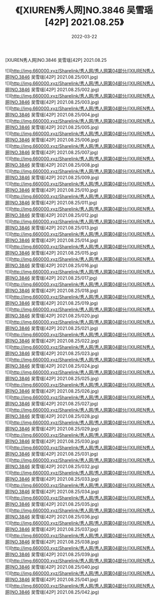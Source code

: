 ﻿---
layout: post
title:  《[XIUREN秀人网]NO.3846 吴雪瑶[42P] 2021.08.25》
date:   2022-03-22
img: http://img.660000.xyz/Sharelink/秀人网/秀人网第04部分/[XIUREN秀人网]NO.3846 吴雪瑶[42P] 2021.08.25/000.jpg
categories: [美女, 清纯, 唯美]
---

[XIUREN秀人网]NO.3846 吴雪瑶[42P] 2021.08.25

 ![](http://img.660000.xyz/Sharelink/秀人网/秀人网第04部分/[XIUREN秀人网]NO.3846 吴雪瑶[42P] 2021.08.25/001.jpg) <br>![](http://img.660000.xyz/Sharelink/秀人网/秀人网第04部分/[XIUREN秀人网]NO.3846 吴雪瑶[42P] 2021.08.25/002.jpg) <br>![](http://img.660000.xyz/Sharelink/秀人网/秀人网第04部分/[XIUREN秀人网]NO.3846 吴雪瑶[42P] 2021.08.25/003.jpg) <br>![](http://img.660000.xyz/Sharelink/秀人网/秀人网第04部分/[XIUREN秀人网]NO.3846 吴雪瑶[42P] 2021.08.25/004.jpg) <br>![](http://img.660000.xyz/Sharelink/秀人网/秀人网第04部分/[XIUREN秀人网]NO.3846 吴雪瑶[42P] 2021.08.25/005.jpg) <br>![](http://img.660000.xyz/Sharelink/秀人网/秀人网第04部分/[XIUREN秀人网]NO.3846 吴雪瑶[42P] 2021.08.25/006.jpg) <br>![](http://img.660000.xyz/Sharelink/秀人网/秀人网第04部分/[XIUREN秀人网]NO.3846 吴雪瑶[42P] 2021.08.25/007.jpg) <br>![](http://img.660000.xyz/Sharelink/秀人网/秀人网第04部分/[XIUREN秀人网]NO.3846 吴雪瑶[42P] 2021.08.25/008.jpg) <br>![](http://img.660000.xyz/Sharelink/秀人网/秀人网第04部分/[XIUREN秀人网]NO.3846 吴雪瑶[42P] 2021.08.25/009.jpg) <br>![](http://img.660000.xyz/Sharelink/秀人网/秀人网第04部分/[XIUREN秀人网]NO.3846 吴雪瑶[42P] 2021.08.25/010.jpg) <br>![](http://img.660000.xyz/Sharelink/秀人网/秀人网第04部分/[XIUREN秀人网]NO.3846 吴雪瑶[42P] 2021.08.25/011.jpg) <br>![](http://img.660000.xyz/Sharelink/秀人网/秀人网第04部分/[XIUREN秀人网]NO.3846 吴雪瑶[42P] 2021.08.25/012.jpg) <br>![](http://img.660000.xyz/Sharelink/秀人网/秀人网第04部分/[XIUREN秀人网]NO.3846 吴雪瑶[42P] 2021.08.25/013.jpg) <br>![](http://img.660000.xyz/Sharelink/秀人网/秀人网第04部分/[XIUREN秀人网]NO.3846 吴雪瑶[42P] 2021.08.25/014.jpg) <br>![](http://img.660000.xyz/Sharelink/秀人网/秀人网第04部分/[XIUREN秀人网]NO.3846 吴雪瑶[42P] 2021.08.25/015.jpg) <br>![](http://img.660000.xyz/Sharelink/秀人网/秀人网第04部分/[XIUREN秀人网]NO.3846 吴雪瑶[42P] 2021.08.25/016.jpg) <br>![](http://img.660000.xyz/Sharelink/秀人网/秀人网第04部分/[XIUREN秀人网]NO.3846 吴雪瑶[42P] 2021.08.25/017.jpg) <br>![](http://img.660000.xyz/Sharelink/秀人网/秀人网第04部分/[XIUREN秀人网]NO.3846 吴雪瑶[42P] 2021.08.25/018.jpg) <br>![](http://img.660000.xyz/Sharelink/秀人网/秀人网第04部分/[XIUREN秀人网]NO.3846 吴雪瑶[42P] 2021.08.25/019.jpg) <br>![](http://img.660000.xyz/Sharelink/秀人网/秀人网第04部分/[XIUREN秀人网]NO.3846 吴雪瑶[42P] 2021.08.25/020.jpg) <br>![](http://img.660000.xyz/Sharelink/秀人网/秀人网第04部分/[XIUREN秀人网]NO.3846 吴雪瑶[42P] 2021.08.25/021.jpg) <br>![](http://img.660000.xyz/Sharelink/秀人网/秀人网第04部分/[XIUREN秀人网]NO.3846 吴雪瑶[42P] 2021.08.25/022.jpg) <br>![](http://img.660000.xyz/Sharelink/秀人网/秀人网第04部分/[XIUREN秀人网]NO.3846 吴雪瑶[42P] 2021.08.25/023.jpg) <br>![](http://img.660000.xyz/Sharelink/秀人网/秀人网第04部分/[XIUREN秀人网]NO.3846 吴雪瑶[42P] 2021.08.25/024.jpg) <br>![](http://img.660000.xyz/Sharelink/秀人网/秀人网第04部分/[XIUREN秀人网]NO.3846 吴雪瑶[42P] 2021.08.25/025.jpg) <br>![](http://img.660000.xyz/Sharelink/秀人网/秀人网第04部分/[XIUREN秀人网]NO.3846 吴雪瑶[42P] 2021.08.25/026.jpg) <br>![](http://img.660000.xyz/Sharelink/秀人网/秀人网第04部分/[XIUREN秀人网]NO.3846 吴雪瑶[42P] 2021.08.25/027.jpg) <br>![](http://img.660000.xyz/Sharelink/秀人网/秀人网第04部分/[XIUREN秀人网]NO.3846 吴雪瑶[42P] 2021.08.25/028.jpg) <br>![](http://img.660000.xyz/Sharelink/秀人网/秀人网第04部分/[XIUREN秀人网]NO.3846 吴雪瑶[42P] 2021.08.25/029.jpg) <br>![](http://img.660000.xyz/Sharelink/秀人网/秀人网第04部分/[XIUREN秀人网]NO.3846 吴雪瑶[42P] 2021.08.25/030.jpg) <br>![](http://img.660000.xyz/Sharelink/秀人网/秀人网第04部分/[XIUREN秀人网]NO.3846 吴雪瑶[42P] 2021.08.25/031.jpg) <br>![](http://img.660000.xyz/Sharelink/秀人网/秀人网第04部分/[XIUREN秀人网]NO.3846 吴雪瑶[42P] 2021.08.25/032.jpg) <br>![](http://img.660000.xyz/Sharelink/秀人网/秀人网第04部分/[XIUREN秀人网]NO.3846 吴雪瑶[42P] 2021.08.25/033.jpg) <br>![](http://img.660000.xyz/Sharelink/秀人网/秀人网第04部分/[XIUREN秀人网]NO.3846 吴雪瑶[42P] 2021.08.25/034.jpg) <br>![](http://img.660000.xyz/Sharelink/秀人网/秀人网第04部分/[XIUREN秀人网]NO.3846 吴雪瑶[42P] 2021.08.25/035.jpg) <br>![](http://img.660000.xyz/Sharelink/秀人网/秀人网第04部分/[XIUREN秀人网]NO.3846 吴雪瑶[42P] 2021.08.25/036.jpg) <br>![](http://img.660000.xyz/Sharelink/秀人网/秀人网第04部分/[XIUREN秀人网]NO.3846 吴雪瑶[42P] 2021.08.25/037.jpg) <br>![](http://img.660000.xyz/Sharelink/秀人网/秀人网第04部分/[XIUREN秀人网]NO.3846 吴雪瑶[42P] 2021.08.25/038.jpg) <br>![](http://img.660000.xyz/Sharelink/秀人网/秀人网第04部分/[XIUREN秀人网]NO.3846 吴雪瑶[42P] 2021.08.25/039.jpg) <br>![](http://img.660000.xyz/Sharelink/秀人网/秀人网第04部分/[XIUREN秀人网]NO.3846 吴雪瑶[42P] 2021.08.25/040.jpg) <br>![](http://img.660000.xyz/Sharelink/秀人网/秀人网第04部分/[XIUREN秀人网]NO.3846 吴雪瑶[42P] 2021.08.25/041.jpg) <br>![](http://img.660000.xyz/Sharelink/秀人网/秀人网第04部分/[XIUREN秀人网]NO.3846 吴雪瑶[42P] 2021.08.25/042.jpg) <br>
